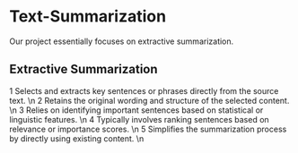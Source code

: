 # Text-Summarization

Our project essentially focuses on extractive summarization.

## Extractive Summarization
1 Selects and extracts key sentences or phrases directly from the source text. \n
2 Retains the original wording and structure of the selected content. \n
3 Relies on identifying important sentences based on statistical or linguistic features. \n
4 Typically involves ranking sentences based on relevance or importance scores. \n
5 Simplifies the summarization process by directly using existing content. \n

